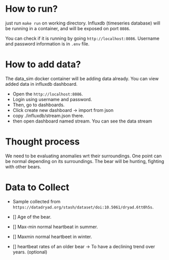 # How to run?

just run `make run` on working directory. Influxdb (timeseries database) will be running in a container, and will be exposed on port `8086`.


You can check if it is running by going `http://localhost:8086`. Username and password information is in `.env` file.

# How to add data?
The data_sim docker container will be adding data already. You can view added data in influxdb dashboard. 
- Open the `http://localhost:8086`.
- Login using username and password.
- Then, go to dashboards.
- Click create new dashboard -> import from json
- copy ./influxdb/stream.json there.
- then open dashboard named stream. You can see the data stream




# Thought process

We need to be evaluating anomalies wrt their surroundings. One point can be normal depending on its surroundings. The bear will be hunting, fighting with other bears. 


# Data to Collect
- Sample collected from `https://datadryad.org/stash/dataset/doi:10.5061/dryad.6tt0h5s`.


- [] Age of the bear.
- [] Max-min normal heartbeat in summer.
- [] Maxmin normal heartbeet in winter.
- [] heartbeat rates of an older bear -> To have a declining trend over years. (optional)
